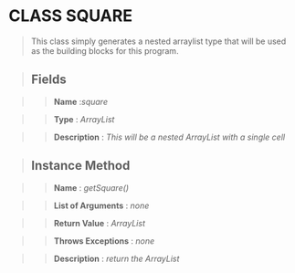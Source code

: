 # CLASS SQUARE

> This class simply generates a nested arraylist type that will be used as the building blocks for this program.

> ## Fields

>> **Name** :*square* 

>> **Type** : *ArrayList*

>> **Description** : *This will be a nested ArrayList with a single cell*


> ## Instance Method

>> **Name** : *getSquare()*

>> **List of Arguments** : *none*

>> **Return Value** : *ArrayList*

>> **Throws Exceptions** : *none*

>> **Description** : *return the ArrayList*

